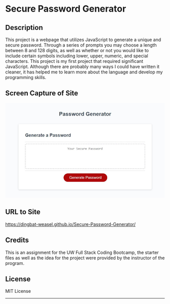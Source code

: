 # Secure Password Generator

## Description

This project is a webpage that utilizes JavaScript to generate a unique and secure password. Through a series of prompts you may choose a length between 8 and 128 digits, as well as whether or not you would like to include certain symbols including lower, upper, numeric, and special characters. This project is my first project that required significant JavaScript. Although there are probably many ways I could have written it cleaner, it has helped me to learn more about the language and develop my programming skills.

## Screen Capture of Site

![Screen capture of site](./Assets/passwordgenerator_screencap.JPG)

## URL to Site

https://dingbat-weasel.github.io/Secure-Password-Generator/

## Credits

This is an assignment for the UW Full Stack Coding Bootcamp, the starter files as well as the idea for the project were provided by the instructor of the program.

## License

MIT License

---
